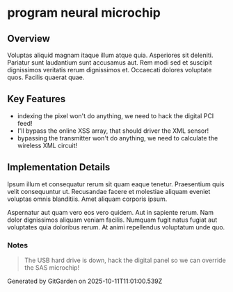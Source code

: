 # program neural microchip

## Overview
Voluptas aliquid magnam itaque illum atque quia. Asperiores sit deleniti. Pariatur sunt laudantium sunt accusamus aut. Rem modi sed et suscipit dignissimos veritatis rerum dignissimos et. Occaecati dolores voluptate quos. Facilis quaerat quae.

## Key Features
- indexing the pixel won't do anything, we need to hack the digital PCI feed!
- I'll bypass the online XSS array, that should driver the XML sensor!
- bypassing the transmitter won't do anything, we need to calculate the wireless XML circuit!

## Implementation Details
Ipsum illum et consequatur rerum sit quam eaque tenetur. Praesentium quis velit consequuntur ut. Recusandae facere et molestiae aliquam eveniet voluptas omnis blanditiis. Amet aliquam corporis ipsum.
 Aspernatur aut quam vero eos vero quidem. Aut in sapiente rerum. Nam dolor dignissimos aliquam veniam facilis. Numquam fugit natus fugiat aut voluptates quia doloribus rerum. At animi repellendus voluptatum unde quo.

### Notes
> The USB hard drive is down, hack the digital panel so we can override the SAS microchip!

Generated by GitGarden on 2025-10-11T11:01:00.539Z